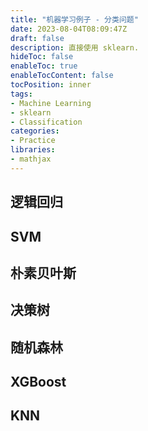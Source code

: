 ```yaml
---
title: "机器学习例子 - 分类问题"
date: 2023-08-04T08:09:47Z
draft: false
description: 直接使用 sklearn.
hideToc: false
enableToc: true
enableTocContent: false
tocPosition: inner
tags:
- Machine Learning
- sklearn
- Classification
categories:
- Practice
libraries:
- mathjax
---
```


## 逻辑回归


## SVM


## 朴素贝叶斯


## 决策树


## 随机森林


## XGBoost


## KNN
